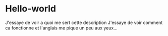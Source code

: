# Hello-world
J'essaye de voir a quoi me sert cette description
J'essaye de voir comment ca fonctionne et l'anglais me pique un peu aux yeux...
